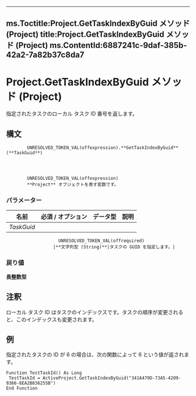 

---
ms.Toctitle:Project.GetTaskIndexByGuid メソッド (Project)
title:Project.GetTaskIndexByGuid メソッド (Project)
ms.ContentId:6887241c-9daf-385b-42a2-7a82b37c8da7
---
# Project.GetTaskIndexByGuid メソッド (Project)




指定されたタスクのローカル タスク ID 番号を返します。

## 構文

            UNRESOLVED_TOKEN_VAL(offexpression).**GetTaskIndexByGuid**(**TaskGuid**)




            UNRESOLVED_TOKEN_VAL(offexpression)
            **Project** オブジェクトを表す変数です。

### パラメーター

|**名前**|**必須 / オプション**|**データ型**|**説明**|
|---|---|---|---|
|*TaskGuid*|
                        UNRESOLVED_TOKEN_VAL(offrequired)
                      |**文字列型 (String)**|タスクの GUID を指定します。|



### 戻り値
**長整数型**





## 注釈
ローカル タスク ID はタスクのインデックスです。タスクの順序が変更されると、このインデックスも変更されます。



## 例
指定されたタスクの ID が 6 の場合は、次の関数によって 6 という値が返されます。

```vba
Function TestTaskId() As Long 
 TestTaskId = ActiveProject.GetTaskIndexByGuid("341A479D-73A5-4209-9366-8EA2B836255B") 
End Function
```





